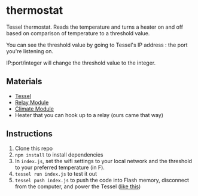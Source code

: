 thermostat
==========

Tessel thermostat. Reads the temperature and turns a heater on and off based on comparison of temperature to a threshold value.

You can see the threshold value by going to Tessel's IP address : the port you're listening on.

IP:port/integer will change the threshold value to the integer.

## Materials

* [Tessel](//tessel.io)
* [Relay Module](//tessel.io/modules#module-relay)
* [Climate Module](//tessel.io/modules#module-climate)
* Heater that you can hook up to a relay (ours came that way)

## Instructions

1. Clone this repo
1. `npm install` to install dependencies
1. In `index.js`, set the wifi settings to your local network and the threshold to your preferred temperature (in F).
1. `tessel run index.js` to test it out
1. `tessel push index.js` to push the code into Flash memory, disconnect from the computer, and power the Tessel ([like this](https://tessel.io/docs/untethered))
